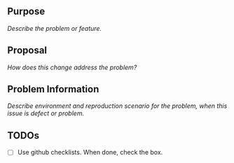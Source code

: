 ## Purpose
_Describe the problem or feature._

## Proposal
_How does this change address the problem?_

## Problem Information
_Describe environment and reproduction scenario for the problem, when this issue is defect or problem._

## TODOs
- [ ] Use github checklists. When done, check the box.
